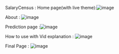 SalaryCensus :
Home page(with live theme):![image](https://github.com/SaudShaikh69/SalaryCensus-prj/assets/117293243/bef8ab88-825d-4209-a99f-8833bbe11af8)

About : ![image](https://github.com/SaudShaikh69/SalaryCensus-prj/assets/117293243/b13cad8c-00eb-4951-8d4b-ffaa76a24417)

Prediction page :![image](https://github.com/SaudShaikh69/SalaryCensus-prj/assets/117293243/bc477cae-9651-4c62-9d6c-459441873e5f)

How to use with Vid explanation : ![image](https://github.com/SaudShaikh69/SalaryCensus-prj/assets/117293243/5952299f-6e71-48cc-bfbf-3a35a73cc09d)

Final Page : ![image](https://github.com/SaudShaikh69/SalaryCensus-prj/assets/117293243/c4d9d30d-7c61-4726-8234-630be5b7ebf2)
